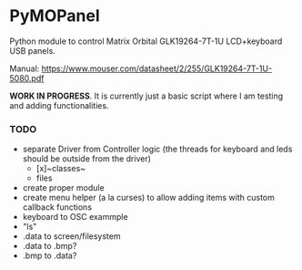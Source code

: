 # PyMOPanel
Python module to control Matrix Orbital GLK19264-7T-1U LCD+keyboard USB panels.

Manual: https://www.mouser.com/datasheet/2/255/GLK19264-7T-1U-5080.pdf

**WORK IN PROGRESS**. It is currently just a basic script where I am testing and adding functionalities.

### TODO
 - separate Driver from Controller logic (the threads for keyboard and leds should be outside from the driver)
   - [x]~classes~
   - files
 - create proper module
 - create menu helper (a la curses) to allow adding items with custom callback functions
 - keyboard to OSC exammple
 - "ls"
 - .data to screen/filesystem
 - .data to .bmp?
 - .bmp to .data?
